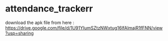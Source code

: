 # attendance_trackerr

download the apk file from here : https://drive.google.com/file/d/1U91YIumSZtzNWxtug16lfAlmajR1fFNN/view?usp=sharing
